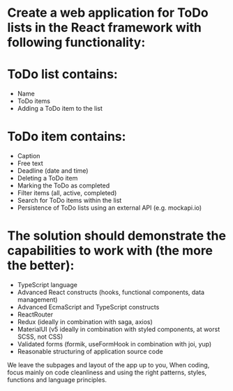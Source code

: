 # Create a web application for ToDo lists in the React framework with following functionality:

# ToDo list contains:
- Name
- ToDo items
- Adding a ToDo item to the list
  
# ToDo item contains:
- Caption
- Free text
- Deadline (date and time)
- Deleting a ToDo item
- Marking the ToDo as completed
- Filter items (all, active, completed)
- Search for ToDo items within the list
- Persistence of ToDo lists using an external API (e.g. mockapi.io)

# The solution should demonstrate the capabilities to work with (the more the better):
- TypeScript language
- Advanced React constructs (hooks, functional components, data management)
- Advanced EcmaScript and TypeScript constructs
- ReactRouter
- Redux (ideally in combination with saga, axios)
- MaterialUI (v5 ideally in combination with styled components, at worst SCSS, not CSS)
- Validated forms (formik, useFormHook in combination with joi, yup)
- Reasonable structuring of application source code

We leave the subpages and layout of the app up to you,
When coding, focus mainly on code cleanliness and using the right patterns, styles, functions and language principles.
